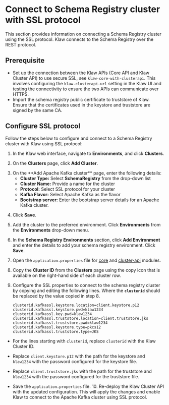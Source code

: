 # Connect to Schema Registry cluster with SSL protocol

This section provides information on connecting a Schema Registry cluster using the SSL protocol. Klaw connects to the
Schema Registry over the REST protocol.

## Prerequisite

- Set up the connection between the Klaw APIs (Core API and Klaw Cluster
  API) to use secure SSL, see
  `klaw-core-with-clusterapi`. This
  involves configuring the `klaw.clusterapi.url` setting in the Klaw
  UI and testing the connectivity to ensure the two APIs can
  communicate over HTTPS.
- Import the schema registry public certificate to truststore of Klaw.
  Ensure that the certificates used in the keystore and truststore are
  signed by the same CA.

## Configure SSL protocol

Follow the steps below to configure and connect to a Schema Registry
cluster with Klaw using SSL protocol:

1.  In the Klaw web interface, navigate to **Environments**, and click
    **Clusters**.
2.  On the **Clusters** page, click **Add Cluster**.
3.  <!-- vale off -->On the **Add Apache Kafka cluster** page, enter the following details:<!-- vale on -->

    - **Cluster Type:** Select **SchemaRegistry** from the drop-down list
    - **Cluster Name:** Provide a name for the cluster
    - **Protocol:** Select SSL protocol for your cluster
    <!-- vale off -->
    - **Kafka Flavor:** Select Apache Kafka as the flavor
    <!-- vale on -->
    - **Bootstrap server:** Enter the bootstrap server details for an
      Apache Kafka cluster.

4.  Click **Save**.
5.  Add the cluster to the preferred environment. Click **Environments**
    from the **Environments** drop-down menu.
6.  In the **Schema Registry Environments** section, click **Add
    Environment** and enter the details to add your schema registry
    environment. Click **Save**.
7.  Open the `application.properties` file for [core](https://github.com/aiven/klaw/tree/main/core)
    and [cluster-api](https://github.com/aiven/klaw/tree/main/cluster-api) modules.

8.  Copy the **Cluster ID** from the **Clusters** page using the copy
    icon that is available on the right-hand side of each cluster
    row.

9.  Configure the SSL properties to connect to the schema registry cluster
    by copying and editing the following lines. Where the **`clusterid`**
    should be replaced by the value copied in step 8.

        clusterid.kafkassl.keystore.location=client.keystore.p12
        clusterid.kafkassl.keystore.pwd=klaw1234
        clusterid.kafkassl.key.pwd=klaw1234
        clusterid.kafkassl.truststore.location=client.truststore.jks
        clusterid.kafkassl.truststore.pwd=klaw1234
        clusterid.kafkassl.keystore.type=pkcs12
        clusterid.kafkassl.truststore.type=JKS

- For the lines starting with `clusterid`, replace `clusterid` with
  the Klaw Cluster ID.
- Replace `client.keystore.p12` with the path for the keystore and
  `klaw1234` with the password configured for the keystore file.
- Replace `client.truststore.jks` with the path for the truststore and
  `klaw1234` with the password configured for the truststore file.

- Save the `application.properties` file. 10. Re-deploy the Klaw Cluster API
  with the updated configuration. This will apply the changes and enable
  Klaw to connect to the Apache Kafka cluster using SSL protocol.
